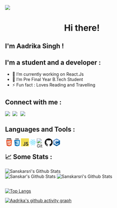 <img src="https://raw.githubusercontent.com/halfrost/halfrost/master/icons/header_.png"/>

<div align="center">
<h1>Hi there!</h1>
</div>

## I'm Aadrika Singh !

## I'm a student and a developer :

- 🔭 I’m currently working on React.Js
- 🌱 I’m Pre Final Year B.Tech Student
- ⚡ Fun fact : Loves Reading and Travelling

## Connect with me :

<a href="https://www.linkedin.com/in/aadrika-singh-035219205/">
  <img align="left" width="24px" src="https://cdn-icons-png.flaticon.com/512/174/174857.png"  />
</a>

<a href="mailto:aadrika2010018@akgec.ac.in">
  <img align="left" width="26px" src="https://cdn-icons-png.flaticon.com/512/281/281769.png" />
</a>

<a href="https://www.instagram.com/aadrika_singh__/">
  <img align="left" width="26px" src="https://upload.wikimedia.org/wikipedia/commons/thumb/a/a5/Instagram_icon.png/1024px-Instagram_icon.png" />
</a>

<br />

## Languages and Tools :

<img align="left" alt="HTML5" width="26px" src="https://raw.githubusercontent.com/github/explore/80688e429a7d4ef2fca1e82350fe8e3517d3494d/topics/html/html.png" />
<img align="left" alt="CSS3" width="26px" src="https://raw.githubusercontent.com/github/explore/80688e429a7d4ef2fca1e82350fe8e3517d3494d/topics/css/css.png" />
<img align="left" alt="JavaScript" width="26px" src="https://raw.githubusercontent.com/github/explore/80688e429a7d4ef2fca1e82350fe8e3517d3494d/topics/javascript/javascript.png" />
<img align="left" alt="React" width="26px" src="https://raw.githubusercontent.com/github/explore/80688e429a7d4ef2fca1e82350fe8e3517d3494d/topics/react/react.png" />
<img align="left" alt="Git" width="26px" src="https://www.vectorlogo.zone/logos/git-scm/git-scm-icon.svg" />
<img align="left" alt="GitHub" width="26px" src="https://raw.githubusercontent.com/github/explore/78df643247d429f6cc873026c0622819ad797942/topics/github/github.png" />
<img align="left" alt="C" width="26px" src="https://raw.githubusercontent.com/devicons/devicon/master/icons/c/c-original.svg" />

<br />

## 📈 Some Stats :

<div>
  <img alt="Sanskarsri's Github Stats" src="https://github-readme-stats.vercel.app/api/top-langs/?username=aadrikasingh18&layout=compact&hide_border=true&theme=dark" />
</div> 
<div style="display:flex,justify-content:space-around width:100%">
  <img style="width:48%" src="https://github-readme-streak-stats.herokuapp.com/?user=aadrikasingh18&show_icons=true&hide_border=true&theme=dark" alt="Sanskar's Github Stats" />
  <img style="width:48%" alt="Sanskarsri's Github Stats" src="https://github-readme-stats.vercel.app/api?username=aadrikasingh18&count_private=true&show_icons=true&hide_border=true&theme=dark" />
</div>

<br />

[![Top Langs](https://github-readme-stats.vercel.app/api/top-langs/?username=aadrikasingh18&layout=compact&theme=react)](https://github.com/aadrikasingh18/github-readme-stats)

[![Aadrika's github activity graph](https://github-readme-activity-graph.cyclic.app/graph?username=aadrikasingh18&theme=react)](https://github.com/ashutosh00710/github-readme-activity-graph)

[linkedin]: https://www.linkedin.com/in/aadrika-singh-035219205/

[email]: mailto:aadrikas16@gmail.com

